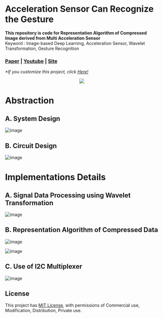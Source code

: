 # Acceleration Sensor Can Recognize the Gesture

**This repository is code for Representation Algorithm of Compressed Image derived from Multi Acceleration Sensor** <br>
Keyword : Image-based Deep Learning, Acceleration Sensor, Wavelet Transformation, Gesture Recognition

### [Paper]() | [Youtube](https://youtu.be/_OKhDrGJFcM) | [Site]()

*\*If you customize this project, click [Here!](GETTING_STARTED.md)*

<p align="center">
  <img src="imgs/demo_01.gif">
</p>

# Abstraction
## A. System Design

![image](https://user-images.githubusercontent.com/67869508/146676454-36ee971b-9b25-4e69-8a4b-f317816dd4d8.png)

## B. Circuit Design

![image](https://user-images.githubusercontent.com/67869508/146363621-9a63acd8-8e61-44ac-9d7f-49d05b70c90b.png)

# Implementations Details

## A. Signal Data Processing using Wavelet Transformation
![image](https://user-images.githubusercontent.com/67869508/146676481-fea85e78-3076-4121-b0d0-749b7919aa7e.png)

## B. Representation Algorithm of Compressed Data
![image](https://user-images.githubusercontent.com/67869508/146676494-91caba47-b058-4b36-8aab-8264f2190741.png)

![image](https://user-images.githubusercontent.com/67869508/146676507-156e6a3a-c7e1-4168-bca1-980a07b4577f.png)

## C. Use of I2C Multiplexer
![image](https://user-images.githubusercontent.com/67869508/146364478-237a0730-5a79-4b6d-85d7-dbee9bd54936.png)

## License

This project has [MIT License](LICENSE), with permissions of Commercial use, Modification, Distribution, Private use.
